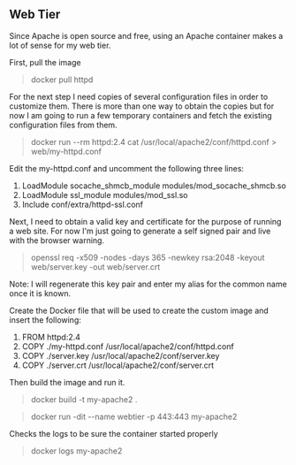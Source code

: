 ## Web Tier
Since Apache is open source and free, using an Apache container makes a lot of sense for my web tier.

First, pull the image

> docker pull httpd

For the next step I need copies of several configuration files in order to customize them. There is more than one way to obtain the copies but for now I am going to run a few temporary containers and fetch the existing configuration files from them.

> docker run --rm httpd:2.4 cat /usr/local/apache2/conf/httpd.conf > web/my-httpd.conf

Edit the my-httpd.conf and uncomment the following three lines:

1. LoadModule socache_shmcb_module modules/mod_socache_shmcb.so
2. LoadModule ssl_module modules/mod_ssl.so
3. Include conf/extra/httpd-ssl.conf

Next, I need to obtain a valid key and certificate for the purpose of running a web site. For now I'm just going to generate a self signed pair and live with the browser warning.

> openssl req -x509 -nodes -days 365 -newkey rsa:2048 -keyout web/server.key -out web/server.crt

Note: I will regenerate this key pair and enter my alias for the common name once it is known.

Create the Docker file that will be used to create the custom image and insert the following:

1. FROM httpd:2.4
2. COPY ./my-httpd.conf /usr/local/apache2/conf/httpd.conf
3. COPY ./server.key /usr/local/apache2/conf/server.key
4. COPY ./server.crt /usr/local/apache2/conf/server.crt

Then build the image and run it.

> docker build -t my-apache2 .

> docker run -dit --name webtier -p 443:443 my-apache2

Checks the logs to be sure the container started properly

> docker logs my-apache2